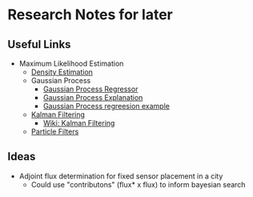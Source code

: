 # Research Notes for later

## Useful Links

- Maximum Likelihood Estimation
	- [Density Estimation](http://scikit-learn.org/stable/modules/density.html)
	- Gaussian Process
		- [Gaussian Process Regressor](http://scikit-learn.org/stable/modules/generated/sklearn.gaussian_process.GaussianProcessRegressor.html)
		- [Gaussian Process Explanation](http://scikit-learn.org/stable/modules/gaussian_process.html#gaussian-process)
		- [Gaussian Process regreesion example](http://scikit-learn.org/stable/auto_examples/gaussian_process/plot_gpr_noisy_targets.html#sphx-glr-auto-examples-gaussian-process-plot-gpr-noisy-targets-py)
	- [Kalman Filtering](https://github.com/rlabbe/Kalman-and-Bayesian-Filters-in-Python)
		- [Wiki: Kalman Filtering](https://en.wikipedia.org/wiki/Kalman_filter)
	- [Particle Filters](https://en.wikipedia.org/wiki/Particle_filter)


## Ideas

- Adjoint flux determination for fixed sensor placement in a city
	- Could use "contributons" (flux* x flux) to inform bayesian search
